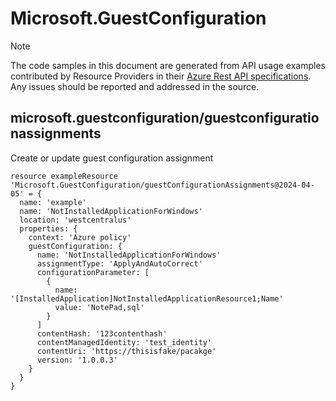 # Microsoft.GuestConfiguration
  
> [!NOTE]
> The code samples in this document are generated from API usage examples contributed by Resource Providers in their [Azure Rest API specifications](https://github.com/Azure/azure-rest-api-specs). Any issues should be reported and addressed in the source.


## microsoft.guestconfiguration/guestconfigurationassignments

Create or update guest configuration assignment
```bicep
resource exampleResource 'Microsoft.GuestConfiguration/guestConfigurationAssignments@2024-04-05' = {
  name: 'example'
  name: 'NotInstalledApplicationForWindows'
  location: 'westcentralus'
  properties: {
    context: 'Azure policy'
    guestConfiguration: {
      name: 'NotInstalledApplicationForWindows'
      assignmentType: 'ApplyAndAutoCorrect'
      configurationParameter: [
        {
          name: '[InstalledApplication]NotInstalledApplicationResource1;Name'
          value: 'NotePad,sql'
        }
      ]
      contentHash: '123contenthash'
      contentManagedIdentity: 'test_identity'
      contentUri: 'https://thisisfake/pacakge'
      version: '1.0.0.3'
    }
  }
}
```
